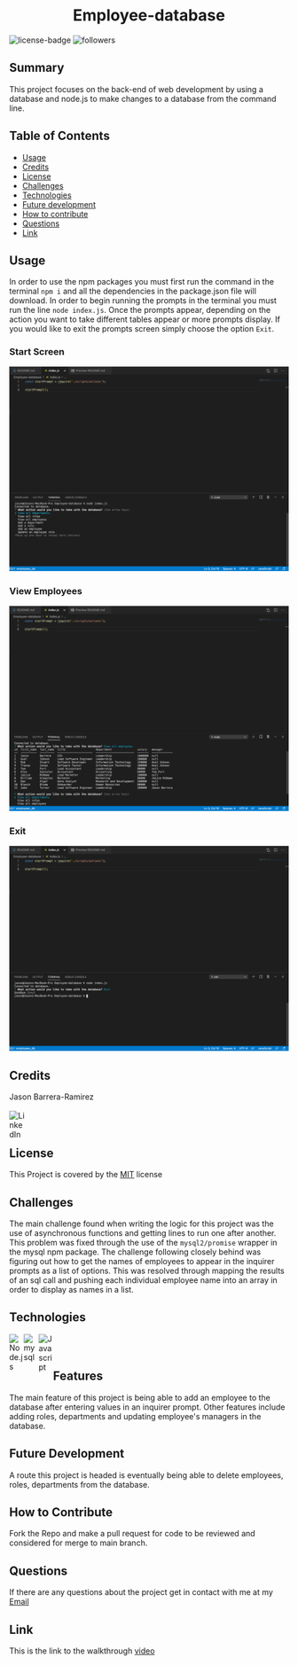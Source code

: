 <h1 align="center">Employee-database</h1> 
  
[LinkedIn]: https://www.linkedin.com/in/jason-barrera-ramirez-b2a473204/
![license-badge](https://img.shields.io/badge/License-MIT-blueviolet)
![followers](https://img.shields.io/github/followers/jbramirez03?style=social)

[MIT]: https://choosealicense.com/licenses/mit/
## Summary
This project focuses on the back-end of web development by using a database and node.js to make changes to a database from the command line.
## Table of Contents
- [Usage](#usage)
- [Credits](#credits)
- [License](#license)
- [Challenges](#challenges)
- [Technologies](#technologies)
- [Future development](#future-development)
- [How to contribute](#how-to-contribute)
- [Questions](#questions)
- [Link](#link)
## Usage
In order to use the npm packages you must first run the command in the terminal `npm i` and all the dependencies in the package.json file will download. In order to begin running the prompts in the terminal you must run the line `node index.js`. Once the prompts appear,
depending on the action you want to take different tables appear or more prompts display. If you would like to exit the prompts screen simply choose the option `Exit`.
### Start Screen
![Start](assets/Start-Screen.png)
### View Employees
![Employees](assets/View-Employees.png)
### Exit
![Exit](assets/Exit.png)
## Credits
Jason Barrera-Ramirez<br><br>
[<img align="left" width="28px" alt="LinkedIn" src="https://user-images.githubusercontent.com/82244776/128110957-497edff3-59dc-41d6-89bc-be7570e441fe.png" />][LinkedIn]<br><br>
## License
This Project is covered by the [MIT] license
## Challenges
The main challenge found when writing the logic for this project was the use of asynchronous functions and getting lines to run one after another. This problem was fixed through the use of the `mysql2/promise` wrapper in the mysql npm package. The challenge following closely behind was figuring out how to get the names of employees to appear in the inquirer prompts as a list of options. This was resolved through mapping the results of an sql call and pushing each individual employee name into an array in order to display as names in a list.
## Technologies
<img align="left" width="26px" alt="Node.js" src="https://user-images.githubusercontent.com/82244776/131235189-bd5f5fc2-6802-4f79-b553-267a05f37ab3.png">
<img align="left" width="27px" alt="mysql" src="https://user-images.githubusercontent.com/82244776/131235260-c522d5d8-e58d-4bd9-82ec-a3cc3c119ccd.png">
<img align="left" width="26px" alt="Javascript" src="https://user-images.githubusercontent.com/82244776/128645657-2dad4760-43e6-42a9-90a5-8f8b3f62b4a0.png"><br><br>

## Features
The main feature of this project is being able to add an employee to the database after entering values in an inquirer prompt. Other features include adding roles, departments and updating employee's managers in the database.
## Future Development
A route this project is headed is eventually being able to delete employees, roles, departments from the database.
## How to Contribute
Fork the Repo and make a pull request for code to be reviewed and considered for merge to main branch.
## Questions
If there are any questions about the project get in contact with me at my [Email](mailto:jason1287712@gmail.com)
## Link 
This is the link to the walkthrough [video](https://drive.google.com/file/d/1KBt4Mr4b7JSQbBMiE0LFq8v3_-r7ee9z/view?usp=sharing)
